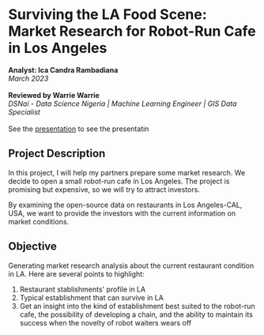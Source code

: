 # Surviving the LA Food Scene: Market Research for Robot-Run Cafe in Los Angeles
**Analyst: Ica Candra Rambadiana**<br>
*March 2023*<br>
<br>
**Reviewed by Warrie Warrie**<br>
*DSNai - Data Science Nigeria | Machine Learning Engineer | GIS Data Specialist*
<br>
<br>
See the [presentation](https://drive.google.com/file/d/115OrqI_sZstL_fa03FTWlsgBkoIiWV8O/view?usp=drive_link) to see the presentatin

## Project Description

In this project, I will help my partners prepare some
market research. We decide to open a small robot-run cafe in Los Angeles. The project is
promising but expensive, so we will try to attract
investors. 

By examining the open-source data on restaurants in Los Angeles-CAL, USA, we want to provide the investors with the current information on market conditions.

## Objective
Generating market research analysis about the current restaurant condition in LA. Here are several points to highlight:
1. Restaurant stablishments' profile in LA
2. Typical establishment that can survive in LA
3. Get an insight into the kind of establishment best suited to the robot-run cafe, the possibility of developing a chain, and the ability to maintain its success when the novelty of robot waiters wears off


